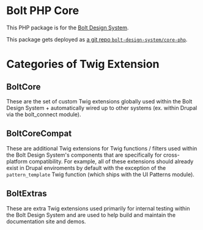 # Bolt PHP Core

This PHP package is for the [Bolt Design System](https://boltdesignsystem.com). 

This package gets deployed as [a git repo `bolt-design-system/core-php`](https://gitlab.com/pegadigital/bolt/core-php).

# Categories of Twig Extension

## BoltCore
These are the set of custom Twig extensions globally used within the Bolt Design System + automatically wired up to other systems (ex. within Drupal via the bolt_connect module).

## BoltCoreCompat
These are additional Twig extensions for Twig functions / filters used within the Bolt Design System's components that are specifically for cross-platform compatibility. For example, all of these extensions should already exist in Drupal enviroments by default with the exception of the `pattern_template` Twig function (which ships with the UI Patterns module).

## BoltExtras
These are extra Twig extensions used primarily for internal testing within the Bolt Design System and are used to help build and maintain the documentation site and demos.

